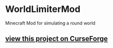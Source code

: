 # WorldLimiterMod
Minecraft Mod for simulating a round world

## [view this project on CurseForge](https://minecraft.curseforge.com/projects/world-limiter-mod)

